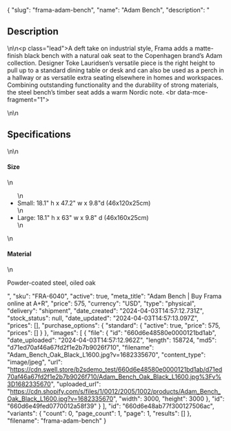 {
  "slug": "frama-adam-bench",
  "name": "Adam Bench",
  "description": "<h2>Description</h2>\n<!-- split -->\n<p class=\"lead\">A deft take on industrial style, Frama adds a matte-finish black bench with a natural oak seat to the Copenhagen brand’s Adam collection. Designer Toke Lauridsen’s versatile piece is the right height to pull up to a standard dining table or desk and can also be used as a perch in a hallway or as versatile extra seating elsewhere in homes and workspaces. Combining outstanding functionality and the durability of strong materials, the steel bench’s timber seat adds a warm Nordic note. <br data-mce-fragment=\"1\"></p>\n<!-- split -->\n<h2>Specifications</h2>\n<!-- split -->\n<h4>Size</h4>\n<ul>\n<li>Small: 18.1\" h x 47.2\" w x 9.8\"d (46x120x25cm)</li>\n<li>Large: 18.1\" h x 63\" w x 9.8\" d (46x160x25cm)</li>\n</ul>\n<h4>Material</h4>\n<p>Powder-coated steel, oiled oak</p>",
  "sku": "FRA-6040",
  "active": true,
  "meta_title": "Adam Bench | Buy Frama online at A+R",
  "price": 575,
  "currency": "USD",
  "type": "physical",
  "delivery": "shipment",
  "date_created": "2024-04-03T14:57:12.731Z",
  "stock_status": null,
  "date_updated": "2024-04-03T14:57:13.097Z",
  "prices": [],
  "purchase_options": {
    "standard": {
      "active": true,
      "price": 575,
      "prices": []
    }
  },
  "images": [
    {
      "file": {
        "id": "660d6e48580e0000121bd1ab",
        "date_uploaded": "2024-04-03T14:57:12.962Z",
        "length": 158724,
        "md5": "d71ed70af46a67fd2f1e2b7b9026f710",
        "filename": "Adam_Bench_Oak_Black_L1600.jpg?v=1682335670",
        "content_type": "image/jpeg",
        "url": "https://cdn.swell.store/b2sdemo_test/660d6e48580e0000121bd1ab/d71ed70af46a67fd2f1e2b7b9026f710/Adam_Bench_Oak_Black_L1600.jpg%3Fv%3D1682335670",
        "uploaded_url": "https://cdn.shopify.com/s/files/1/0012/2005/1002/products/Adam_Bench_Oak_Black_L1600.jpg?v=1682335670",
        "width": 3000,
        "height": 3000
      },
      "id": "660d6e49fed0770012a58f39"
    }
  ],
  "id": "660d6e48ab77f300127506ac",
  "variants": {
    "count": 0,
    "page_count": 1,
    "page": 1,
    "results": []
  },
  "filename": "frama-adam-bench"
}